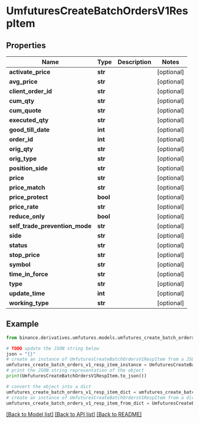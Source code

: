 # UmfuturesCreateBatchOrdersV1RespItem


## Properties

Name | Type | Description | Notes
------------ | ------------- | ------------- | -------------
**activate_price** | **str** |  | [optional] 
**avg_price** | **str** |  | [optional] 
**client_order_id** | **str** |  | [optional] 
**cum_qty** | **str** |  | [optional] 
**cum_quote** | **str** |  | [optional] 
**executed_qty** | **str** |  | [optional] 
**good_till_date** | **int** |  | [optional] 
**order_id** | **int** |  | [optional] 
**orig_qty** | **str** |  | [optional] 
**orig_type** | **str** |  | [optional] 
**position_side** | **str** |  | [optional] 
**price** | **str** |  | [optional] 
**price_match** | **str** |  | [optional] 
**price_protect** | **bool** |  | [optional] 
**price_rate** | **str** |  | [optional] 
**reduce_only** | **bool** |  | [optional] 
**self_trade_prevention_mode** | **str** |  | [optional] 
**side** | **str** |  | [optional] 
**status** | **str** |  | [optional] 
**stop_price** | **str** |  | [optional] 
**symbol** | **str** |  | [optional] 
**time_in_force** | **str** |  | [optional] 
**type** | **str** |  | [optional] 
**update_time** | **int** |  | [optional] 
**working_type** | **str** |  | [optional] 

## Example

```python
from binance.derivatives.umfutures.models.umfutures_create_batch_orders_v1_resp_item import UmfuturesCreateBatchOrdersV1RespItem

# TODO update the JSON string below
json = "{}"
# create an instance of UmfuturesCreateBatchOrdersV1RespItem from a JSON string
umfutures_create_batch_orders_v1_resp_item_instance = UmfuturesCreateBatchOrdersV1RespItem.from_json(json)
# print the JSON string representation of the object
print(UmfuturesCreateBatchOrdersV1RespItem.to_json())

# convert the object into a dict
umfutures_create_batch_orders_v1_resp_item_dict = umfutures_create_batch_orders_v1_resp_item_instance.to_dict()
# create an instance of UmfuturesCreateBatchOrdersV1RespItem from a dict
umfutures_create_batch_orders_v1_resp_item_from_dict = UmfuturesCreateBatchOrdersV1RespItem.from_dict(umfutures_create_batch_orders_v1_resp_item_dict)
```
[[Back to Model list]](../README.md#documentation-for-models) [[Back to API list]](../README.md#documentation-for-api-endpoints) [[Back to README]](../README.md)


